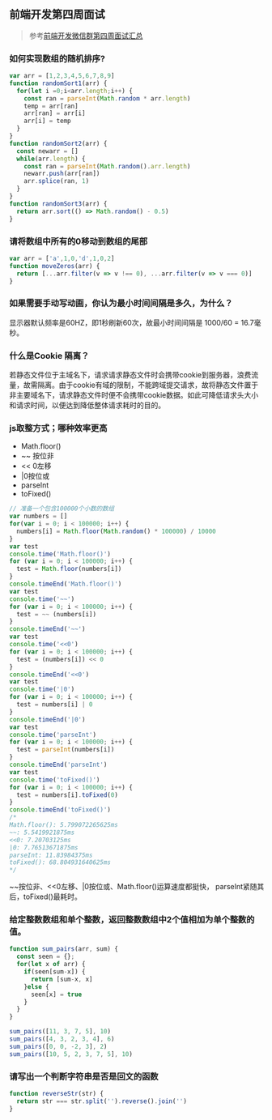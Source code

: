 ## 前端开发第四周面试

> 参考[前端开发微信群第四周面试汇总](http://caibaojian.com/20190316-interview.html)

### 如何实现数组的随机排序? 

```js
var arr = [1,2,3,4,5,6,7,8,9]
function randomSort1(arr) {
  for(let i =0;i<arr.length;i++) {
    const ran = parseInt(Math.random * arr.length)
    temp = arr[ran]
    arr[ran] = arr[i]
    arr[i] = temp
  }
}
function randomSort2(arr) {
  const newarr = []
  while(arr.length) {
    const ran = parseInt(Math.random().arr.length)
    newarr.push(arr[ran])
    arr.splice(ran, 1)
  }
}
function randomSort3(arr) {
  return arr.sort(() => Math.random() - 0.5)
}
```

### 请将数组中所有的0移动到数组的尾部

```js
var arr = ['a',1,0,'d',1,0,2]
function moveZeros(arr) {
  return [...arr.filter(v => v !== 0), ...arr.filter(v => v === 0)]
}
```

### 如果需要手动写动画，你认为最小时间间隔是多久，为什么？

显示器默认频率是60HZ，即1秒刷新60次，故最小时间间隔是 1000/60 = 16.7毫秒。

### 什么是Cookie 隔离？

若静态文件位于主域名下，请求请求静态文件时会携带cookie到服务器，浪费流量，故需隔离。由于cookie有域的限制，不能跨域提交请求，故将静态文件置于非主要域名下，请求静态文件时便不会携带cookie数据。如此可降低请求头大小和请求时间，以便达到降低整体请求耗时的目的。

### js取整方式；哪种效率更高

* Math.floor()
* ~~ 按位非
* << 0左移
* |0按位或
* parseInt
* toFixed()

```js
// 准备一个包含100000个小数的数组
var numbers = []
for(var i = 0; i < 100000; i++) {
  numbers[i] = Math.floor(Math.random() * 100000) / 10000
}
var test
console.time('Math.floor()')
for (var i = 0; i < 100000; i++) {
  test = Math.floor(numbers[i])
}
console.timeEnd('Math.floor()')
var test
console.time('~~')
for (var i = 0; i < 100000; i++) {
  test = ~~ (numbers[i])
}
console.timeEnd('~~')
var test
console.time('<<0')
for (var i = 0; i < 100000; i++) {
  test = (numbers[i]) << 0
}
console.timeEnd('<<0')
var test
console.time('|0')
for (var i = 0; i < 100000; i++) {
  test = numbers[i] | 0
}
console.timeEnd('|0')
var test
console.time('parseInt')
for (var i = 0; i < 100000; i++) {
  test = parseInt(numbers[i])
}
console.timeEnd('parseInt')
var test
console.time('toFixed()')
for (var i = 0; i < 100000; i++) {
  test = numbers[i].toFixed(0)
}
console.timeEnd('toFixed()')
/*
Math.floor(): 5.799072265625ms
~~: 5.5419921875ms
<<0: 7.20703125ms
|0: 7.76513671875ms
parseInt: 11.83984375ms
toFixed(): 68.804931640625ms
*/
```
~~按位非、<<0左移、|0按位或、Math.floor()运算速度都挺快，
parseInt紧随其后，toFixed()最耗时。

### 给定整数数组和单个整数，返回整数数组中2个值相加为单个整数的值。

```js
function sum_pairs(arr, sum) {
  const seen = {};
  for(let x of arr) {
    if(seen[sum-x]) {
      return [sum-x, x]
    }else {
      seen[x] = true
    }
  }
}

sum_pairs([11, 3, 7, 5], 10)
sum_pairs([4, 3, 2, 3, 4], 6)
sum_pairs([0, 0, -2, 3], 2)
sum_pairs([10, 5, 2, 3, 7, 5], 10)

```

### 请写出一个判断字符串是否是回文的函数

```js
function reverseStr(str) {
  return str === str.split('').reverse().join('')
}
```